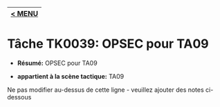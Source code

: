 |[< MENU](../README.md)|
|---|
# Tâche TK0039: OPSEC pour TA09

* **Résumé:** OPSEC pour TA09

* **appartient à la scène tactique:** TA09

Ne pas modifier au-dessus de cette ligne - veuillez ajouter des notes ci-dessous